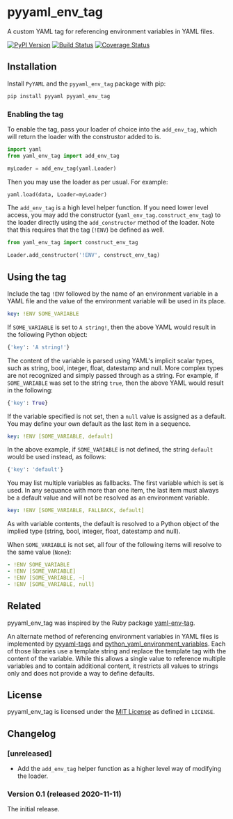 # pyyaml_env_tag

A custom YAML tag for referencing environment variables in YAML files.

[![PyPI Version][pypi-image]][pypi-link]
[![Build Status][GHAction-image]][GHAction-link]
[![Coverage Status][codecov-image]][codecov-link]

[pypi-image]: https://img.shields.io/pypi/v/pyyaml-env-tag.svg
[pypi-link]: https://pypi.org/project/pyyaml-env-tag/
[GHAction-image]: https://github.com/waylan/pyyaml-env-tag/workflows/CI/badge.svg?branch=master&event=push
[GHAction-link]: https://github.com/waylan/pyyaml-env-tag/actions?query=event%3Apush+branch%3Amaster
[codecov-image]: https://codecov.io/github/waylan/pyyaml-env-tag/coverage.svg?branch=master
[codecov-link]: https://codecov.io/github/waylan/pyyaml-env-tag?branch=master

## Installation

Install `PyYAML` and the `pyyaml_env_tag` package with pip:

```bash
pip install pyyaml pyyaml_env_tag
```

### Enabling the tag

To enable the tag, pass your loader of choice into the `add_env_tag`, which will return
the loader with the construstor added to is.

```python
import yaml
from yaml_env_tag import add_env_tag

myLoader = add_env_tag(yaml.Loader)
```

Then you may use the loader as per usual. For example:

```python
yaml.load(data, Loader=myLoader)
```

The `add_env_tag` is a high level helper function. If you need lower level access, you may
add the constructor (`yaml_env_tag.construct_env_tag`) to the loader directly using the 
`add_constructor` method of the loader. Note that this requires that the tag (`!ENV`) be
defined as well.

```python
from yaml_env_tag import construct_env_tag

Loader.add_constructor('!ENV', construct_env_tag)
```

## Using the tag

Include the tag `!ENV` followed by the name of an environment variable in a YAML
file and the value of the environment variable will be used in its place.

```yaml
key: !ENV SOME_VARIABLE
```

If `SOME_VARIABLE` is set to `A string!`, then the above YAML would result in the
following Python object:

```python
{'key': 'A string!'}
```

The content of the variable is parsed using YAML's implicit scalar types, such as
string, bool, integer, float, datestamp and null. More complex types are not
recognized and simply passed through as a string. For example, if `SOME_VARIABLE`
was set to the string `true`, then the above YAML would result in the following:

```python
{'key': True}
```

If the variable specified is not set, then a `null` value is assigned as a default.
You may define your own default as the last item in a sequence.

```yaml
key: !ENV [SOME_VARIABLE, default]
```

In the above example, if `SOME_VARIABLE` is not defined, the string `default` would
be used instead, as follows:

```python
{'key': 'default'}
```

You may list multiple variables as fallbacks. The first variable which is set is
used. In any sequance with more than one item, the last item must always be a
default value and will not be resolved as an environment variable.

```yaml
key: !ENV [SOME_VARIABLE, FALLBACK, default]
```

As with variable contents, the default is resolved to a Python object of the
implied type (string, bool, integer, float, datestamp and null).

When `SOME_VARIABLE` is not set, all four of the following items will resolve to
the same value (`None`):

```yaml
- !ENV SOME_VARIABLE
- !ENV [SOME_VARIABLE]
- !ENV [SOME_VARIABLE, ~]
- !ENV [SOME_VARIABLE, null]
```

## Related

pyyaml_env_tag was inspired by the Ruby package [yaml-env-tag].

An alternate method of referencing environment variables in YAML files is
implemented by [pyyaml-tags] and [python_yaml_environment_variables].
Each of those libraries use a template string and replace the template tag with
the content of the variable. While this allows a single value to reference
multiple variables and to contain additional content, it restricts all values
to strings only and does not provide a way to define defaults.

[yaml-env-tag]: https://github.com/jirutka/yaml-env-tag
[pyyaml-tags]: https://github.com/meiblorn/pyyaml-tags
[python_yaml_environment_variables]: https://gist.github.com/mkaranasou/ba83e25c835a8f7629e34dd7ede01931

## License

pyyaml_env_tag is licensed under the [MIT License] as defined in `LICENSE`.

[MIT License]: https://opensource.org/licenses/MIT

## Changelog

### [unreleased]

- Add the `add_env_tag` helper function as a higher level way of modifying the loader.

### Version 0.1 (released 2020-11-11)

The initial release.
